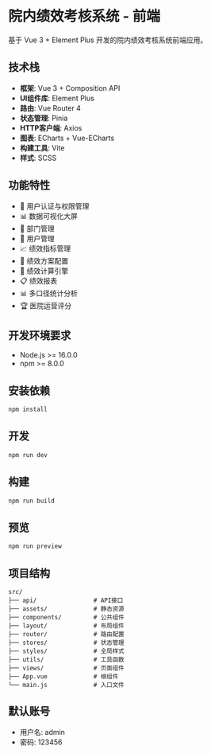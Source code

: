 # 院内绩效考核系统 - 前端

基于 Vue 3 + Element Plus 开发的院内绩效考核系统前端应用。

## 技术栈

- **框架**: Vue 3 + Composition API
- **UI组件库**: Element Plus
- **路由**: Vue Router 4
- **状态管理**: Pinia
- **HTTP客户端**: Axios
- **图表**: ECharts + Vue-ECharts
- **构建工具**: Vite
- **样式**: SCSS

## 功能特性

- 🔐 用户认证与权限管理
- 📊 数据可视化大屏
- 🏥 部门管理
- 👥 用户管理
- 📈 绩效指标管理
- 🎯 绩效方案配置
- 🧮 绩效计算引擎
- 📋 绩效报表
- 📊 多口径统计分析
- 🏆 医院运营评分

## 开发环境要求

- Node.js >= 16.0.0
- npm >= 8.0.0

## 安装依赖

```bash
npm install
```

## 开发

```bash
npm run dev
```

## 构建

```bash
npm run build
```

## 预览

```bash
npm run preview
```

## 项目结构

```
src/
├── api/                # API接口
├── assets/             # 静态资源
├── components/         # 公共组件
├── layout/             # 布局组件
├── router/             # 路由配置
├── stores/             # 状态管理
├── styles/             # 全局样式
├── utils/              # 工具函数
├── views/              # 页面组件
├── App.vue             # 根组件
└── main.js             # 入口文件
```

## 默认账号

- 用户名: admin
- 密码: 123456